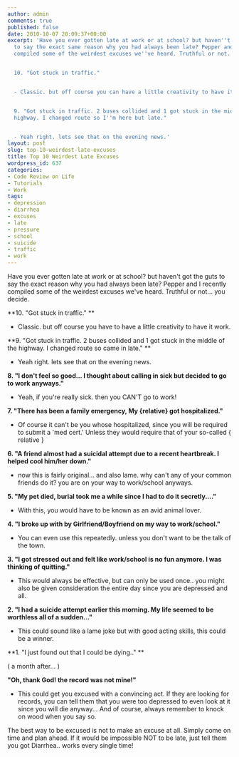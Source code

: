 ```yaml
---
author: admin
comments: true
published: false
date: 2010-10-07 20:09:37+00:00
excerpt: 'Have you ever gotten late at work or at school? but haven''t got the guts
  to say the exact same reason why you had always been late? Pepper and I recently
  compiled some of the weirdest excuses we''ve heard. Truthful or not... you decide.


  10. "Got stuck in traffic."


  - Classic. but off course you can have a little creativity to have it work.


  9. "Got stuck in traffic. 2 buses collided and 1 got stuck in the middle of the
  highway. I changed route so I''m here but late."


  - Yeah right. lets see that on the evening news.'
layout: post
slug: top-10-weirdest-late-excuses
title: Top 10 Weirdest Late Excuses
wordpress_id: 637
categories:
- Code Review on Life
- Tutorials
- Work
tags:
- depression
- diarrhea
- excuses
- late
- pressure
- school
- suicide
- traffic
- work
---
```


Have you ever gotten late at work or at school? but haven't got the guts to say the exact reason why you had always been late? Pepper and I recently compiled some of the weirdest excuses we've heard. Truthful or not... you decide.

**10. "Got stuck in traffic." **

- Classic. but off course you have to have a little creativity to have it work.

**9. "Got stuck in traffic. 2 buses collided and 1 got stuck in the middle of the highway. I changed route so came in late." **

- Yeah right. lets see that on the evening news.

**8. "I don't feel so good... I thought about calling in sick but decided to go to work anyways."**

- Yeah, if you're really sick. then you CAN'T go to work!

**7. "There has been a family emergency, My {relative} got hospitalized."**

- Of course it can't be you whose hospitalized, since you will be required to submit a 'med cert.' Unless they would require that of your so-called { relative }

**6. "A friend almost had a suicidal attempt due to a recent heartbreak. I helped cool him/her down."**

- now this is fairly original... and also lame. why can't any of your common friends do it? you are on your way to work/school anyways.

**5. "My pet died, burial took me a while since I had to do it secretly...."**

- With this, you would have to be known as an avid animal lover.

**4. "I broke up with by Girlfriend/Boyfriend on my way to work/school."**

- You can even use this repeatedly. unless you don't want to be the talk of the town.

**3. "I got stressed out and felt like work/school is no fun anymore. I was thinking of quitting."**

- This would always be effective, but can only be used once.. you might also be given consideration the entire day since you are depressed and all.

**2. "I had a suicide attempt earlier this morning. My life seemed to be worthless all of a sudden..."**

- This could sound like a lame joke but with good acting skills, this could be a winner.

**1. "I just found out that I could be dying.." **

( a month after... )

**"Oh, thank God! the record was not mine!"**

- This could get you excused with a convincing act. If they are looking for records, you can tell them that you were too depressed to even look at it since you will die anyway... And of course, always remember to knock on wood when you say so.

The best way to be excused is not to make an excuse at all. Simply come on time and plan ahead. If it would be impossible NOT to be late, just tell them you got Diarrhea.. works every single time!

